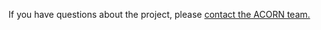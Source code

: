If you have questions about the project, please <a href="mailto:acorn@tropmedres.ac" target="_top">contact the ACORN team.</a>